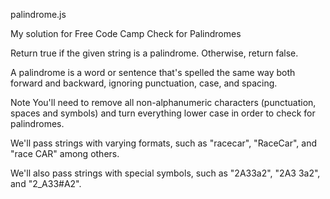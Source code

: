 palindrome.js

My solution for Free Code Camp Check for Palindromes

Return true if the given string is a palindrome. Otherwise, return false.

A palindrome is a word or sentence that's spelled the same way both forward and backward, ignoring punctuation, case, and spacing.

Note You'll need to remove all non-alphanumeric characters (punctuation, spaces and symbols) and turn everything lower case in order to check for palindromes.

We'll pass strings with varying formats, such as "racecar", "RaceCar", and "race CAR" among others.

We'll also pass strings with special symbols, such as "2A33a2", "2A3 3a2", and "2_A33#A2".

